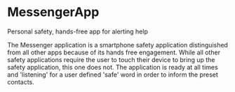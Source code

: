 # MessengerApp

Personal safety, hands-free app for
alerting help

The Messenger application is a smartphone safety application distinguished from all other apps because of its hands 
free engagement. While all other safety applications require the user to touch their device to bring up the safety 
application, this one does not. The application is ready at all times and 'listening' for a user defined 'safe' word in 
order to inform the preset contacts.
